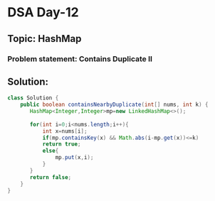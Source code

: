 # DSA Day-12

## Topic: HashMap
### Problem statement: Contains Duplicate II
## Solution:
```java
class Solution {
    public boolean containsNearbyDuplicate(int[] nums, int k) {
       HashMap<Integer,Integer>mp=new LinkedHashMap<>();
       
       for(int i=0;i<nums.length;i++){
           int x=nums[i];
           if(mp.containsKey(x) && Math.abs(i-mp.get(x))<=k)
           return true;
           else{
               mp.put(x,i);
           }
       }
       return false;
    }
}

```
